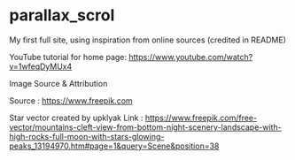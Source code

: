 # parallax_scrol
My first full site, using inspiration from online sources (credited in README)

YouTube tutorial for home page:
https://www.youtube.com/watch?v=1wfeqDyMUx4

Image Source & Attribution

Source : https://www.freepik.com

Star vector created by upklyak
Link : https://www.freepik.com/free-vector/mountains-cleft-view-from-bottom-night-scenery-landscape-with-high-rocks-full-moon-with-stars-glowing-peaks_13194970.htm#page=1&query=Scene&position=38
